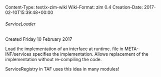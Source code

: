 Content-Type: text/x-zim-wiki
Wiki-Format: zim 0.4
Creation-Date: 2017-02-10T15:39:48+00:00

###### ServiceLoader ######
Created Friday 10 February 2017

Load the implementation of an interface at runtime.
file in META-INF/services specifies the implementation.
Allows replacement of the implementation without re-compiling the code.

ServiceRegistry in TAF uses this idea in many modules!

